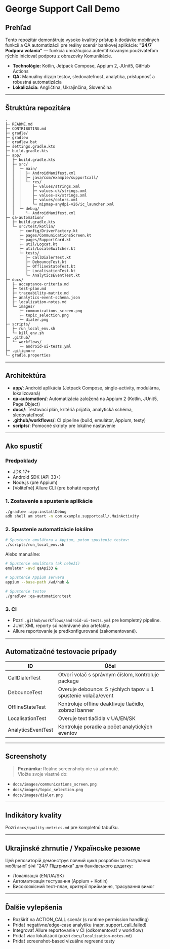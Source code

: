 # George Support Call Demo

## Prehľad

Tento repozitár demonštruje vysoko kvalitný prístup k dodávke mobilných funkcií a QA automatizácii pre reálny scenár bankovej aplikácie:
**"24/7 Podpora volania"** — funkcia umožňujúca autentifikovaným používateľom rýchlo iniciovať podporu z obrazovky Komunikácie.

- **Technológie:** Kotlin, Jetpack Compose, Appium 2, JUnit5, GitHub Actions
- **QA:** Manuálny dizajn testov, sledovateľnosť, analytika, prístupnosť a robustná automatizácia
- **Lokalizácia:** Angličtina, Ukrajinčina, Slovenčina

---

## Štruktúra repozitára

```text
.
├─ README.md
├─ CONTRIBUTING.md
├─ gradle/
├─ gradlew
├─ gradlew.bat
├─ settings.gradle.kts
├─ build.gradle.kts
├─ app/
│  ├─ build.gradle.kts
│  ├─ src/
│  │  ├─ main/
│  │  │  ├─ AndroidManifest.xml
│  │  │  ├─ java/com/example/supportcall/
│  │  │  └─ res/
│  │  │     ├─ values/strings.xml
│  │  │     ├─ values-uk/strings.xml
│  │  │     ├─ values-sk/strings.xml
│  │  │     ├─ values/colors.xml
│  │  │     └─ mipmap-anydpi-v26/ic_launcher.xml
│  │  └─ debug/
│  │     └─ AndroidManifest.xml
├─ qa-automation/
│  ├─ build.gradle.kts
│  └─ src/test/kotlin/
│     ├─ config/DriverFactory.kt
│     ├─ pages/CommunicationsScreen.kt
│     ├─ pages/SupportCard.kt
│     ├─ util/Logcat.kt
│     ├─ util/LocaleSwitcher.kt
│     └─ tests/
│        ├─ CallDialerTest.kt
│        ├─ DebounceTest.kt
│        ├─ OfflineStateTest.kt
│        ├─ LocalisationTest.kt
│        └─ AnalyticsEventTest.kt
├─ docs/
│  ├─ acceptance-criteria.md
│  ├─ test-plan.md
│  ├─ traceability-matrix.md
│  ├─ analytics-event-schema.json
│  ├─ localization-notes.md
│  └─ images/
│     ├─ communications_screen.png
│     ├─ topic_selection.png
│     └─ dialer.png
├─ scripts/
│  ├─ run_local_env.sh
│  └─ kill_env.sh
├─ .github/
│  └─ workflows/
│     └─ android-ui-tests.yml
├─ .gitignore
└─ gradle.properties
```

---

## Architektúra

- **app/**: Android aplikácia (Jetpack Compose, single-activity, modulárna, lokalizovaná)
- **qa-automation/**: Automatizácia založená na Appium 2 (Kotlin, JUnit5, Page Object)
- **docs/**: Testovací plán, kritériá prijatia, analytická schéma, sledovateľnosť
- **.github/workflows/**: CI pipeline (build, emulátor, Appium, testy)
- **scripts/**: Pomocné skripty pre lokálne nastavenie

---

## Ako spustiť

### Predpoklady

- JDK 17+
- Android SDK (API 33+)
- Node.js (pre Appium)
- [Voliteľné] Allure CLI (pre bohaté reporty)

### 1. Zostavenie a spustenie aplikácie

```sh
./gradlew :app:installDebug
adb shell am start -n com.example.supportcall/.MainActivity
```

### 2. Spustenie automatizácie lokálne

```sh
# Spustenie emulátora a Appium, potom spustenie testov:
./scripts/run_local_env.sh
```

Alebo manuálne:

```sh
# Spustenie emulátora (ak nebeží)
emulator -avd qaApi33 &

# Spustenie Appium servera
appium --base-path /wd/hub &

# Spustenie testov
./gradlew :qa-automation:test
```

### 3. CI

- Pozri `.github/workflows/android-ui-tests.yml` pre kompletný pipeline.
- JUnit XML reporty sú nahrávané ako artefakty.
- Allure reportovanie je predkonfigurované (zakomentované).

---

## Automatizačné testovacie prípady

| ID             | Účel                                                      |
|----------------|------------------------------------------------------------|
| CallDialerTest | Otvorí volač s správnym číslom, kontroluje package       |
| DebounceTest   | Overuje debounce: 5 rýchlych tapov = 1 spustenie volača/event |
| OfflineStateTest| Kontroluje offline deaktivuje tlačidlo, zobrazí banner   |
| LocalisationTest| Overuje text tlačidla v UA/EN/SK                          |
| AnalyticsEventTest| Kontroluje poradie a počet analytických eventov         |

---

## Screenshoty

> **Poznámka:** Reálne screenshoty nie sú zahrnuté.  
> Vložte svoje vlastné do:
- `docs/images/communications_screen.png`
- `docs/images/topic_selection.png`
- `docs/images/dialer.png`

---

## Indikátory kvality

Pozri `docs/quality-metrics.md` pre kompletnú tabuľku.

---

## Ukrajinské zhrnutie / Українсьke резюме

Цей репозиторій демонструє повний цикл розробки та тестування мобільної фічі "24/7 Підтримка" для банківського додатку:
- Локалізація (EN/UA/SK)
- Автоматизація тестування (Appium + Kotlin)
- Високоякісний тест-план, критерії приймання, трасування вимог

---

## Ďalšie vylepšenia

- Rozšíriť na ACTION_CALL scenár (s runtime permission handling)
- Pridať negatívne/edge-case analytiku (napr. support_call_failed)
- Integrovať Allure reportovanie v CI (odkomentovať v workflow)
- Pridať viac lokalizácií (pozri `docs/localization-notes.md`)
- Pridať screenshot-based vizuálne regresné testy 